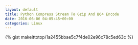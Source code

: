 ```yaml
---
layout: default                                                                                                              
title: Python Compress Stream To Gzip And B64 Encode                                                                                                                       
date: 2016-06-06 04:05:45+00:00                                                                                                                        
categories: Linux                                                                                                                
---                                                                                                                              
```


{% gist makeittotop/1a2455bbae5c7f4de02e96c78c5ed63c %}                                                                                                           

